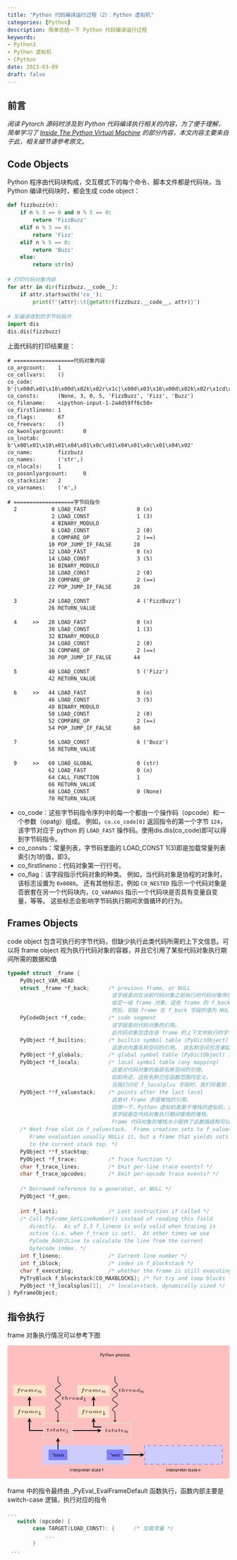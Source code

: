 ```yaml
---
title: "Python 代码编译运行过程（2）：Python 虚拟机"
categories: [Python]
description: 简单总结一下 Python 代码编译运行过程
keywords: 
- Python3
- Python 虚拟机
- CPython
date: 2023-03-09
draft: false
---
```

## 前言

*阅读 Pytorch 源码时涉及到 Python 代码编译执行相关的内容，为了便于理解，简单学习了 [Inside The Python Virtual Machine](https://nanguage.gitbook.io/inside-python-vm-cn/) 的部分内容，本文内容主要来自于此，相关细节请参考原文。*

## Code Objects

Python 程序由代码块构成，交互模式下的每个命令、脚本文件都是代码块，当 Python 编译代码块时，都会生成 code object：

```python
def fizzbuzz(n):
    if n % 3 == 0 and n % 5 == 0: 
        return 'FizzBuzz'
    elif n % 3 == 0: 
        return 'Fizz'
    elif n % 5 == 0: 
        return 'Buzz'
    else: 
        return str(n)

# 打印代码对象内容
for attr in dir(fizzbuzz.__code__):
    if attr.startswith('co_'):
        print(f"{attr}:\t{getattr(fizzbuzz.__code__, attr)}")

# 反编译得到的字节码指令
import dis
dis.dis(fizzbuzz)
```

上面代码的打印结果是：

```plaintext
# ===================代码对象内容
co_argcount:    1
co_cellvars:    ()
co_code:        b'|\x00d\x01\x16\x00d\x02k\x02r\x1c|\x00d\x03\x16\x00d\x02k\x02r\x1cd\x04S\x00|\x00d\x01\x16\x00d\x02k\x02r,d\x05S\x00|\x00d\x03\x16\x00d\x02k\x02r<d\x06S\x00t\x00|\x00\x83\x01S\x00d\x00S\x00'
co_consts:      (None, 3, 0, 5, 'FizzBuzz', 'Fizz', 'Buzz')
co_filename:    <ipython-input-1-2a4d59ff6c50>
co_firstlineno: 1
co_flags:       67
co_freevars:    ()
co_kwonlyargcount:      0
co_lnotab:      b'\x00\x01\x18\x01\x04\x01\x0c\x01\x04\x01\x0c\x01\x04\x02'
co_name:        fizzbuzz
co_names:       ('str',)
co_nlocals:     1
co_posonlyargcount:     0
co_stacksize:   2
co_varnames:    ('n',)

# ===================字节码指令
  2           0 LOAD_FAST                0 (n)
              2 LOAD_CONST               1 (3)
              4 BINARY_MODULO
              6 LOAD_CONST               2 (0)
              8 COMPARE_OP               2 (==)
             10 POP_JUMP_IF_FALSE       28
             12 LOAD_FAST                0 (n)
             14 LOAD_CONST               3 (5)
             16 BINARY_MODULO
             18 LOAD_CONST               2 (0)
             20 COMPARE_OP               2 (==)
             22 POP_JUMP_IF_FALSE       28

  3          24 LOAD_CONST               4 ('FizzBuzz')
             26 RETURN_VALUE

  4     >>   28 LOAD_FAST                0 (n)
             30 LOAD_CONST               1 (3)
             32 BINARY_MODULO
             34 LOAD_CONST               2 (0)
             36 COMPARE_OP               2 (==)
             38 POP_JUMP_IF_FALSE       44

  5          40 LOAD_CONST               5 ('Fizz')
             42 RETURN_VALUE

  6     >>   44 LOAD_FAST                0 (n)
             46 LOAD_CONST               3 (5)
             48 BINARY_MODULO
             50 LOAD_CONST               2 (0)
             52 COMPARE_OP               2 (==)
             54 POP_JUMP_IF_FALSE       60

  7          56 LOAD_CONST               6 ('Buzz')
             58 RETURN_VALUE

  9     >>   60 LOAD_GLOBAL              0 (str)
             62 LOAD_FAST                0 (n)
             64 CALL_FUNCTION            1
             66 RETURN_VALUE
             68 LOAD_CONST               0 (None)
             70 RETURN_VALUE
```

* co_code：这些字节码指令序列中的每一个都由一个操作码（opcode）和一个参数（opatg）组成。 例如，`co.co_code[0]` 返回指令的第一个字节 `124`，该字节对应于 python 的 `LOAD_FAST` 操作码。使用dis.dis(co_code)即可以得到字节码指令。
* co_consts：常量列表，字节码里面的 LOAD_CONST 1(3)即是加载常量列表索引为1的值，即3。
* co_firstlineno：代码对象第一行行号。
* co_flag：该字段指示代码对象的种类。 例如，当代码对象是协程的对象时，该标志设置为 `0x0080`。 还有其他标志，例如 `CO_NESTED` 指示一个代码对象是否嵌套在另一个代码块内，`CO_VARARGS` 指示一个代码块是否具有变量自变量，等等。 这些标志会影响字节码执行期间求值循环的行为。

## Frames Objects

code object 包含可执行的字节代码，但缺少执行此类代码所需的上下文信息。可以将 frame object 视为执行代码对象的容器，并且它引用了某些代码对象执行期间所需的数据和值

```cpp
typedef struct _frame {
    PyObject_VAR_HEAD
    struct _frame *f_back;      /* previous frame, or NULL
                                 该字段是对在当前代码对象之前执行的代码对象所在 frame 的引用。
                                 给定一组 frame 对象，这些 frame 的 f_back 字段一起组成一个 frame 栈结构，这些 frame 一直返回到初始 frame。
                                 然后，初始 frame 在 f_back 字段的值为 NULL 。 这种隐式 frame 堆栈形成了我们称为调用堆栈的 frame。*/
    PyCodeObject *f_code;       /* code segment
                                 该字段是对代码对象的引用。
                                 此代码对象包含在该 frame 的上下文中执行的字节码。*/
    PyObject *f_builtins;       /* builtin symbol table (PyDictObject) 
                                 这是对内置名称空间的引用。 该名称空间包含诸如 print，enumerate 等名称及其对应的值。*/
    PyObject *f_globals;        /* global symbol table (PyDictObject) 这是对代码对象的全局名称空间的引用。*/
    PyObject *f_locals;         /* local symbol table (any mapping) 
                                 这是对代码对象的局部名称空间的引用。 
                                 如前所述，这些名称已在函数范围内定义。 
                                 当我们讨论 f_localplus 字段时，我们将看到 python 在使用局部定义的名称时所做的优化。*/
    PyObject **f_valuestack;    /* points after the last local 
                                 这是对 frame 求值堆栈的引用。 
                                 回想一下，Python 虚拟机是基于堆栈的虚拟机，因此在对字节码进行求值期间，将从堆栈的顶部读取值，并将字节码求值的结果存储在堆栈的顶部。 
                                 该字段是在代码对象执行期间使用的堆栈。 
                                 frame 代码对象的堆栈大小提供了此数据结构可以扩展到的最大深度。*/
    /* Next free slot in f_valuestack.  Frame creation sets to f_valuestack.
       Frame evaluation usually NULLs it, but a frame that yields sets it
       to the current stack top. */
    PyObject **f_stacktop;
    PyObject *f_trace;          /* Trace function */
    char f_trace_lines;         /* Emit per-line trace events? */
    char f_trace_opcodes;       /* Emit per-opcode trace events? */

    /* Borrowed reference to a generator, or NULL */
    PyObject *f_gen;

    int f_lasti;                /* Last instruction if called */
    /* Call PyFrame_GetLineNumber() instead of reading this field
       directly.  As of 2.3 f_lineno is only valid when tracing is
       active (i.e. when f_trace is set).  At other times we use
       PyCode_Addr2Line to calculate the line from the current
       bytecode index. */
    int f_lineno;               /* Current line number */
    int f_iblock;               /* index in f_blockstack */
    char f_executing;           /* whether the frame is still executing */
    PyTryBlock f_blockstack[CO_MAXBLOCKS]; /* for try and loop blocks */
    PyObject *f_localsplus[1];  /* locals+stack, dynamically sized */
} PyFrameObject;
```

## 指令执行

frame 对象执行情况可以参考下图

![1678366804568](https://raw.githubusercontent.com/luokai0223/blog_img/main/python_vm/1678366804568.png)

frame 中的指令最终由 _PyEval_EvalFrameDefault 函数执行，函数内部主要是 switch-case 逻辑，执行对应的指令

```cpp
... 
   switch (opcode) {
        case TARGET(LOAD_CONST): {      /* 加载常量 */
            ...
        }
 ...
```
